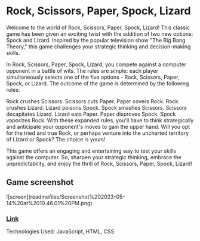 <h1>Rock, Scissors, Paper, Spock, Lizard</h1>

Welcome to the world of Rock, Scissors, Paper, Spock, Lizard! This classic game has been given an exciting twist with the addition of two new options: Spock and Lizard. Inspired by the popular television show "The Big Bang Theory," this game challenges your strategic thinking and decision-making skills.

In Rock, Scissors, Paper, Spock, Lizard, you compete against a computer opponent in a battle of wits. The rules are simple: each player simultaneously selects one of the five options - Rock, Scissors, Paper, Spock, or Lizard. The outcome of the game is determined by the following rules:

Rock crushes Scissors.
Scissors cuts Paper.
Paper covers Rock.
Rock crushes Lizard.
Lizard poisons Spock.
Spock smashes Scissors.
Scissors decapitates Lizard.
Lizard eats Paper.
Paper disproves Spock.
Spock vaporizes Rock.
With these expanded rules, you'll have to think strategically and anticipate your opponent's moves to gain the upper hand. Will you opt for the tried and true Rock, or perhaps venture into the uncharted territory of Lizard or Spock? The choice is yours!

This game offers an engaging and entertaining way to test your skills against the computer. So, sharpen your strategic thinking, embrace the unpredictability, and enjoy the thrill of Rock, Scissors, Paper, Spock, Lizard!


<h2>Game screenshot</h2>
![screen](readmefiles/Screenshot%202023-05-14%20at%2010.46.01%20PM.png)

<h3><a href="https://maksymohnenyi.github.io/unit-1-project/">Link</a></h3>

Technologies Used: JavaScript, HTML, CSS